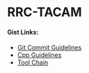 # RRC-TACAM

#### Gist Links:

- [Git Commit Guidelines](https://gist.github.com/tacamDev/17e5fbe524255099e0798b8f3c05251e)
- [Cpp Guidelines](https://gist.github.com/tacamDev/1e05120f3069d6c3376db78b9b216aab)
- [Tool Chain](https://gist.github.com/tacamDev/ffbf5406f96705f7417a0d75ff35c62d)
